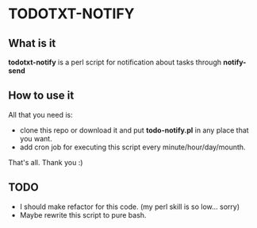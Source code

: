 TODOTXT-NOTIFY
==============

What is it
-----------
**todotxt-notify** is a perl script for notification about tasks through **notify-send**

How to use it
-------------
All that you need is:

 - clone this repo or download it and put **todo-notify.pl** in any
   place that you want.
 - add cron job for executing this script every minute/hour/day/mounth.
 
That's all. Thank you :)

TODO
----

 - I should make refactor for this code. (my perl skill is so low... sorry)
 - Maybe rewrite this script to pure bash.

